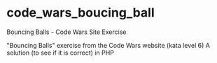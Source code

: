 # code_wars_boucing_ball
Bouncing Balls - Code Wars Site Exercise

"Bouncing Balls" exercise from the Code Wars website (kata level 6)
A solution (to see if it is correct) in PHP

